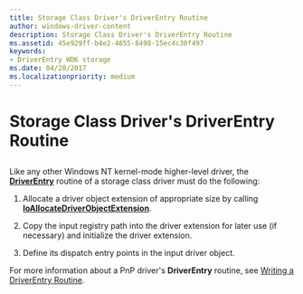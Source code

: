 ```yaml
---
title: Storage Class Driver's DriverEntry Routine
author: windows-driver-content
description: Storage Class Driver's DriverEntry Routine
ms.assetid: 45e929ff-b4e2-4855-8498-15ec4c30f497
keywords:
- DriverEntry WDK storage
ms.date: 04/20/2017
ms.localizationpriority: medium
---
```


# Storage Class Driver's DriverEntry Routine


## <span id="ddk_storage_class_drivers_driverentry_routine_kg"></span><span id="DDK_STORAGE_CLASS_DRIVERS_DRIVERENTRY_ROUTINE_KG"></span>


Like any other Windows NT kernel-mode higher-level driver, the [**DriverEntry**](https://msdn.microsoft.com/library/windows/hardware/ff544113) routine of a storage class driver must do the following:

1.  Allocate a driver object extension of appropriate size by calling [**IoAllocateDriverObjectExtension**](https://msdn.microsoft.com/library/windows/hardware/ff548233).

2.  Copy the input registry path into the driver extension for later use (if necessary) and initialize the driver extension.

3.  Define its dispatch entry points in the input driver object.

For more information about a PnP driver's **DriverEntry** routine, see [Writing a DriverEntry Routine](https://msdn.microsoft.com/library/windows/hardware/ff566402).

 

 




